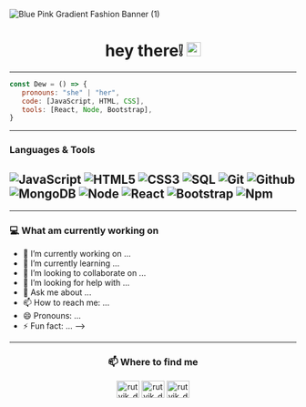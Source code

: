 ![Blue Pink Gradient Fashion Banner (1)](https://user-images.githubusercontent.com/66441544/166089911-4d66322f-b9e2-4d9d-a794-0baad8557dae.jpg)

<h1 align="center"> hey there❕ <img src="https://media.giphy.com/media/hvRJCLFzcasrR4ia7z/giphy.gif" width="25px"> </h1>

---
```js
const Dew = () => {
   pronouns: "she" | "her",
   code: [JavaScript, HTML, CSS],
   tools: [React, Node, Bootstrap],
}
```


---
### Languages & Tools

![JavaScript](https://img.shields.io/badge/-JavaScript-000000?style=flat&logo=javascript)
![HTML5](https://img.shields.io/badge/-HTML5-000000?style=flat&logo=html5)
![CSS3](https://img.shields.io/badge/-CSS-000000?style=flat&logo=css3)
![SQL](https://img.shields.io/badge/-SQL-000000?style=flat&logo=mysql)
![Git](https://img.shields.io/badge/-Git-000000?style=flat&logo=git)
![Github](https://img.shields.io/badge/-Github-000000?style=flat&logo=github) 
![MongoDB](https://img.shields.io/badge/-MongoDB-000000?style=flat&logo=mongodb)
![Node](https://img.shields.io/badge/-Node-000000?style=flat&logo=node.js)
![React](https://img.shields.io/badge/-React-000000?style=flat&logo=react)
![Bootstrap](https://img.shields.io/badge/-Bootstrap-000000?style=flat&logo=bootstrap)
![Npm](https://img.shields.io/badge/-Npm-000000?style=flat&logo=npm)
---



---
### 💻 What am currently working on



- 🔭 I’m currently working on ...
- 🌱 I’m currently learning ...
- 👯 I’m looking to collaborate on ...
- 🤔 I’m looking for help with ...
- 💬 Ask me about ...
- 📫 How to reach me: ...
- 😄 Pronouns: ...
- ⚡ Fun fact: ...
-->

---
<h3 align="center">📫 Where to find me</h3>
<p align="center">
<a href="https://www.instagram.com/rosseo/" target="blank"><img align="center" src="https://cdn.jsdelivr.net/npm/simple-icons@3.0.1/icons/instagram.svg" alt="rutvik_dev.desg" height="30" width="40" /></a>
<a href="https://www.facebook.com/rocio.rios.589" target="blank"><img align="center" src="https://cdn.jsdelivr.net/npm/simple-icons@3.0.1/icons/facebook.svg" alt="rutvik_dev.desg" height="30" width="40" /></a>
<!-- <a href=" " target="blank"><img align="center" src="https://cdn.jsdelivr.net/npm/simple-icons@3.0.1/icons/twitter.svg" alt="rutvik_dev.desg" height="30" width="40" /></a> -->
<a href="https://www.linkedin.com/in/rocio-bautista-120a551a2/" target="blank"><img align="center" src="https://cdn.jsdelivr.net/npm/simple-icons@3.0.1/icons/linkedin.svg" alt="rutvik_dev.desg" height="30" width="40" /></a>
</p>




